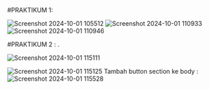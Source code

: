 #PRAKTIKUM 1:

![Screenshot 2024-10-01 105512](https://github.com/user-attachments/assets/cb2a544f-4aef-4daa-a3c0-01945c73605d)
![Screenshot 2024-10-01 110933](https://github.com/user-attachments/assets/4ad51fc2-3233-4b96-be2e-abd6f389f783)
![Screenshot 2024-10-01 110946](https://github.com/user-attachments/assets/bf85f39d-beba-42c7-9668-65dac050b25b)

#PRAKTIKUM 2 :
.

![Screenshot 2024-10-01 115111](https://github.com/user-attachments/assets/67b339a3-fb46-4e7f-9371-1756fe583975)

![Screenshot 2024-10-01 115125](https://github.com/user-attachments/assets/0d2ec5dd-d0e2-49ee-a1b3-140723af4324)
 Tambah button section ke body :
![Screenshot 2024-10-01 115528](https://github.com/user-attachments/assets/fb8ad695-acf9-45b9-8695-8e88d01e8913)

